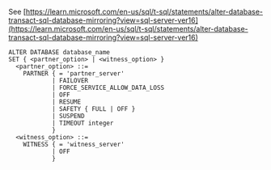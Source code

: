 See [https://learn.microsoft.com/en-us/sql/t-sql/statements/alter-database-transact-sql-database-mirroring?view=sql-server-ver16](https://learn.microsoft.com/en-us/sql/t-sql/statements/alter-database-transact-sql-database-mirroring?view=sql-server-ver16)
```
ALTER DATABASE database_name
SET { <partner_option> | <witness_option> }
  <partner_option> ::=
    PARTNER { = 'partner_server'
            | FAILOVER
            | FORCE_SERVICE_ALLOW_DATA_LOSS
            | OFF
            | RESUME
            | SAFETY { FULL | OFF }
            | SUSPEND
            | TIMEOUT integer
            }
  <witness_option> ::=
    WITNESS { = 'witness_server'
            | OFF
            }
```
